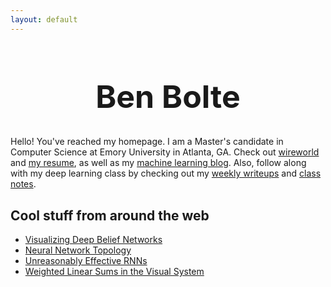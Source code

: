 ```yaml
---
layout: default
---
```


<h1 style="text-align: center; width: 100%; font-size: 50px;">Ben Bolte</h1>

Hello! You've reached my homepage. I am a Master's candidate in Computer Science at Emory University in Atlanta, GA. Check out <a href="/resources/misc/wireworld.html" target="_blank">wireworld</a> and <a href="/resume.pdf" target="_blank">my resume</a>, as well as my <a href="/ml">machine learning blog</a>. Also, follow along with my deep learning class by checking out my <a href="https://docs.google.com/document/d/1MButDhERC9JEytOe6DdtsYUYN-CbbXoJWS0R0_9v7Lc/edit?usp=sharing">weekly writeups</a> and <a href="https://docs.google.com/document/d/1ac4tRDh1SmDv3AdqwnIyVf8rtdGlLH3TLlEDX5LD-ow/edit?usp=sharing">class notes</a>.

## Cool stuff from around the web
 - [Visualizing Deep Belief Networks](https://www.cs.toronto.edu/~hinton/adi/index.htm)
 - [Neural Network Topology](http://colah.github.io/posts/2014-03-NN-Manifolds-Topology/)
 - [Unreasonably Effective RNNs](http://karpathy.github.io/2015/05/21/rnn-effectiveness/)
 - [Weighted Linear Sums in the Visual System](http://m.jneurosci.org/content/35/39/13402.full.pdf)


